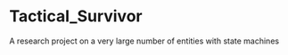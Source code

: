# Tactical_Survivor  
  
A research project on a very large number of entities with state machines  
